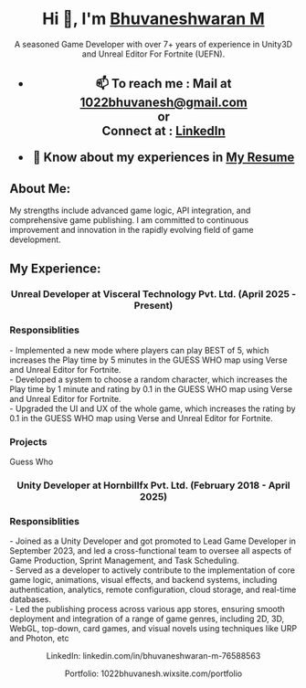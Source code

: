 <div align="center">


<br/>
<br/>
<h1 align="center">Hi 👋, I'm <a href=https://www.linkedin.com/in/bhuvaneshwaran-m-76588563/" target="_blank"> Bhuvaneshwaran M </a> </h1> A seasoned Game Developer with over 7+ years of experience in Unity3D and Unreal Editor For Fortnite (UEFN).

<h2>
  
- 📫 To reach me :
      Mail at **1022bhuvanesh@gmail.com** <br/>
      or<br/>
      Connect at : [LinkedIn](linkedin.com/in/bhuvaneshwaran-m-76588563)

- 📄 Know about my experiences in [ My Resume ](https://github.com/bhuvanesh22/bhuvanesh22/blob/b4d8f2037983873c5b472ed5db6adf2d22cc07eb/Bhuvanesh_Resume_7YOE.pdf)
  
 </h2>
<!-- <a href="https://github.com/ryo-ma/github-profile-trophy"><img src = "https://github-profile-trophy.vercel.app/?username=bhuvanesh22&theme=dracula"> -->

<h2 align="left"> About Me: </h2> 
<p align="left">  My strengths include advanced game logic, API integration, and comprehensive game publishing. I am committed to continuous improvement and innovation in the rapidly evolving field of game development.

<h2 align="left"> My Experience: </h2> 
<h3 align="centre">  Unreal Developer at Visceral Technology Pvt. Ltd. (April 2025 - Present) </h3>
<h3 align="left"> Responsiblities </h3>
<p align="left"> -  Implemented a new mode where players can play BEST of 5, which increases the Play time by 5
 minutes in the GUESS WHO map using Verse and Unreal Editor for Fortnite.<br/>
  -  Developed a system to choose a random character, which increases the Play time by 1 minute and rating by 0.1 in the GUESS WHO map using Verse and Unreal Editor for Fortnite.<br/>
  -  Upgraded the UI and UX of the whole game, which increases the rating by 0.1 in the GUESS WHO map using Verse and Unreal Editor for Fortnite.
<h3 align="left"> Projects </h3>
<p align="left"> Guess Who
<h3 align="centre"> Unity Developer at Hornbillfx Pvt. Ltd. (February 2018 - April 2025) </h3>
<h3 align="left"> Responsiblities </h3>
<p align="left"> -  Joined as a Unity Developer and got promoted to Lead Game Developer in September 2023, and led a cross-functional team to oversee all aspects of Game Production, Sprint Management, and Task Scheduling.<br/>
  -  Served as a developer to actively contribute to the implementation of core game logic, animations, visual effects, and backend systems, including authentication, analytics, remote configuration, cloud storage, and real-time databases.<br/>
  -  Led the publishing process across various app stores, ensuring smooth deployment and integration of a range of game genres, including 2D, 3D, WebGL, top-down, card games, and visual novels using techniques like URP and Photon, etc </p>

LinkedIn: linkedin.com/in/bhuvaneshwaran-m-76588563

Portfolio: 1022bhuvanesh.wixsite.com/portfolio
